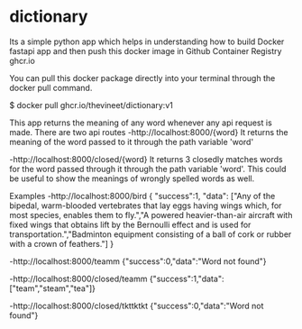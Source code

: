 # dictionary

Its a simple python app which helps in understanding how to build Docker fastapi app and then  push this docker image in Github Container Registry ghcr.io

You can pull this docker package directly into your terminal through  the docker pull command.

$ docker pull ghcr.io/thevineet/dictionary:v1

This app returns the meaning of any word whenever any api request is made.
There are two api routes
-http://localhost:8000/{word}
  It returns the meaning of the word passed to it through the path variable 'word'
  
-http://localhost:8000/closed/{word}
  It returns 3 closedly matches words for the word passed through it through the path variable 'word'. This could be useful to show the meanings of wrongly spelled
  words as well.
  
 Examples
 -http://localhost:8000/bird 
   {
   "success":1,
    "data":
      ["Any of the bipedal, warm-blooded vertebrates that lay eggs having wings which, 
       for most species, enables them to fly.","A powered heavier-than-air aircraft with fixed wings that 
       obtains lift by the Bernoulli effect and is used for transportation.","Badminton equipment consisting
       of a ball of cork or rubber with a crown of feathers."]
    }
  
 -http://localhost:8000/teamm
  {"success":0,"data":"Word not found"}
 
 -http://localhost:8000/closed/teamm
  {"success":1,"data":["team","steam","tea"]}
 
 -http://localhost:8000/closed/tkttktkt
 {"success":0,"data":"Word not found"}
 
